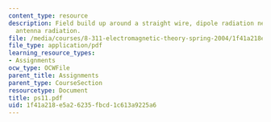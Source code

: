 ```yaml
---
content_type: resource
description: Field build up around a straight wire, dipole radiation near a surface,
  antenna radiation.
file: /media/courses/8-311-electromagnetic-theory-spring-2004/1f41a218e5a26235fbcd1c613a9225a6_ps11.pdf
file_type: application/pdf
learning_resource_types:
- Assignments
ocw_type: OCWFile
parent_title: Assignments
parent_type: CourseSection
resourcetype: Document
title: ps11.pdf
uid: 1f41a218-e5a2-6235-fbcd-1c613a9225a6
---
```

